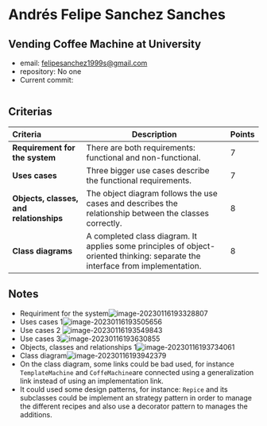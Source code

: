 # Andrés Felipe Sanchez Sanches

## Vending Coffee Machine at University

* email: felipesanchez1999s@gmail.com
* repository: No one
* Current commit:
```shell
```

## Criterias
| Criteria                                | Description                                                  | Points |
| :-------------------------------------- | ------------------------------------------------------------ | ------ |
| **Requirement for the system**          | There are both requirements: functional and non-functional.  | 7      |
| **Uses cases**                          | Three bigger use cases describe the functional requirements. | 7      |
| **Objects, classes, and relationships** | The object diagram follows the use cases and describes the relationship between the classes correctly. | 8      |
| **Class diagrams**                      | A completed class diagram. It applies some principles of object-oriented thinking: separate the interface from implementation. | 8      |

## Notes

* Requiriment for the system![image-20230116193328807](/home/juancardona/Workbench/professional-java-se-development-2022-2023/images/image-20230116193328807.png)
* Uses cases 1![image-20230116193505656](/home/juancardona/Workbench/professional-java-se-development-2022-2023/images/image-20230116193505656.png)
* Use cases 2 ![image-20230116193549843](/home/juancardona/Workbench/professional-java-se-development-2022-2023/images/image-20230116193549843.png)
* Use cases 3![image-20230116193630855](/home/juancardona/Workbench/professional-java-se-development-2022-2023/images/image-20230116193630855.png)
* Objects, classes and relationships 1![image-20230116193734061](/home/juancardona/Workbench/professional-java-se-development-2022-2023/images/image-20230116193734061.png) 
* Class diagram![image-20230116193942379](/home/juancardona/Workbench/professional-java-se-development-2022-2023/images/image-20230116193942379.png)
* On the class diagram, some links could be bad used, for instance `TemplateMachine` and `CoffeMachine`are connected using a generalization link instead of using an implementation link.
* It could used some design patterns, for instance: `Repice` and its subclasses could be implement an strategy pattern in order to manage the different recipes and also use a decorator pattern to manages the additions.
